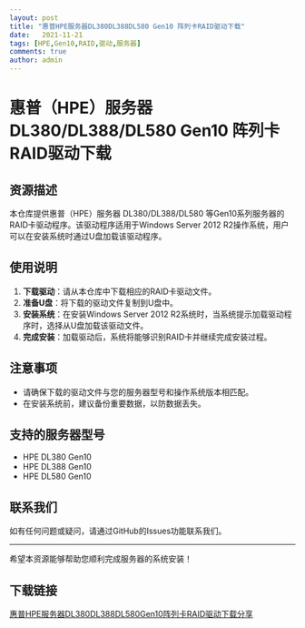 ```yaml
---
layout: post
title: "惠普HPE服务器DL380DL388DL580 Gen10 阵列卡RAID驱动下载"
date:   2021-11-21
tags: [HPE,Gen10,RAID,驱动,服务器]
comments: true
author: admin
---
```

# 惠普（HPE）服务器DL380/DL388/DL580 Gen10 阵列卡RAID驱动下载

## 资源描述

本仓库提供惠普（HPE）服务器 DL380/DL388/DL580 等Gen10系列服务器的RAID卡驱动程序。该驱动程序适用于Windows Server 2012 R2操作系统，用户可以在安装系统时通过U盘加载该驱动程序。

## 使用说明

1. **下载驱动**：请从本仓库中下载相应的RAID卡驱动文件。
2. **准备U盘**：将下载的驱动文件复制到U盘中。
3. **安装系统**：在安装Windows Server 2012 R2系统时，当系统提示加载驱动程序时，选择从U盘加载该驱动文件。
4. **完成安装**：加载驱动后，系统将能够识别RAID卡并继续完成安装过程。

## 注意事项

- 请确保下载的驱动文件与您的服务器型号和操作系统版本相匹配。
- 在安装系统前，建议备份重要数据，以防数据丢失。

## 支持的服务器型号

- HPE DL380 Gen10
- HPE DL388 Gen10
- HPE DL580 Gen10

## 联系我们

如有任何问题或疑问，请通过GitHub的Issues功能联系我们。

---

希望本资源能够帮助您顺利完成服务器的系统安装！

## 下载链接

[惠普HPE服务器DL380DL388DL580Gen10阵列卡RAID驱动下载分享](https://pan.quark.cn/s/811cf61c0dbf)
